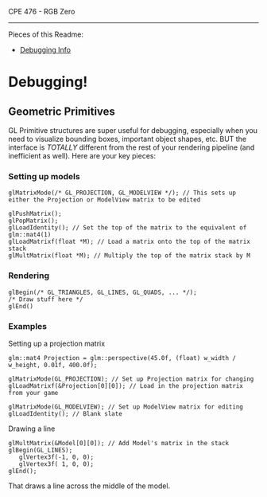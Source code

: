 CPE 476 - RGB Zero

-------------

Pieces of this Readme:
- [Debugging Info](#debugging)

# Debugging!

## Geometric Primitives

GL Primitive structures are super useful for debugging, especially when you need to visualize bounding boxes, important object shapes, etc. BUT the interface is *TOTALLY* different from the rest of your rendering pipeline (and inefficient as well). Here are your key pieces:

### Setting up models
```
glMatrixMode(/* GL_PROJECTION, GL_MODELVIEW */); // This sets up either the Projection or ModelView matrix to be edited

glPushMatrix();
glPopMatrix();
glLoadIdentity(); // Set the top of the matrix to the equivalent of glm::mat4(1)
glLoadMatrixf(float *M); // Load a matrix onto the top of the matrix stack
glMultMatrix(float *M); // Multiply the top of the matrix stack by M
```

### Rendering
```
glBegin(/* GL_TRIANGLES, GL_LINES, GL_QUADS, ... */);
/* Draw stuff here */
glEnd()
```

### Examples

Setting up a projection matrix

```
glm::mat4 Projection = glm::perspective(45.0f, (float) w_width / w_height, 0.01f, 400.0f);

glMatrixMode(GL_PROJECTION); // Set up Projection matrix for changing
glLoadMatrixf(&Projection[0][0]); // Load in the projection matrix from your game

glMatrixMode(GL_MODELVIEW); // Set up ModelView matrix for editing
glLoadIdentity(); // Blank slate
```

Drawing a line

```
glMultMatrix(&Model[0][0]); // Add Model's matrix in the stack
glBegin(GL_LINES);
   glVertex3f(-1, 0, 0);
   glVertex3f( 1, 0, 0);
glEnd();
```
That draws a line across the middle of the model.
